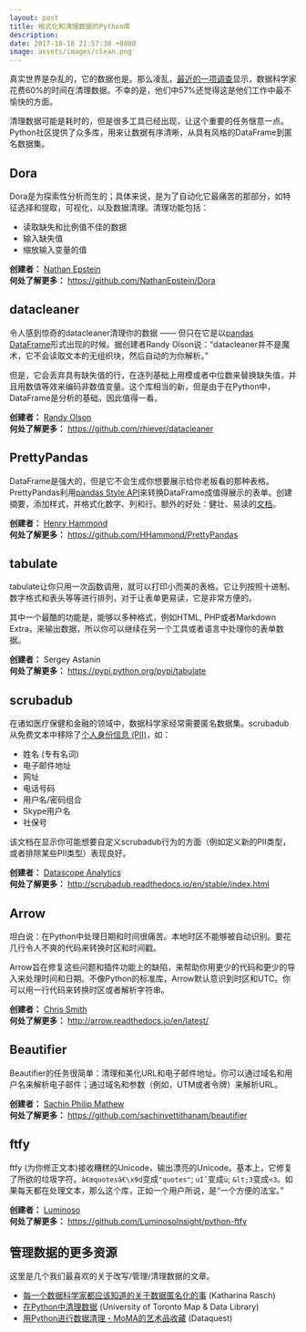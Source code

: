 ```yaml
---
layout: post
title: 格式化和清理数据的Python库
description:
date: 2017-10-18 21:57:30 +0800
image: assets/images/clean.png
---
```



真实世界是杂乱的，它的数据也是。那么凌乱，[最近的一项调查](http://visit.crowdflower.com/data-science-report.html)显示，数据科学家花费60%的时间在清理数据。不幸的是，他们中57%还觉得这是他们工作中最不愉快的方面。

清理数据可能是耗时的，但是很多工具已经出现，让这个重要的任务惬意一点。Python社区提供了众多库，用来让数据有序清晰，从具有风格的DataFrame到匿名数据集。


## Dora

Dora是为探索性分析而生的；具体来说，是为了自动化它最痛苦的那部分，如特征选择和提取，可视化，以及数据清理。清理功能包括：

  * 读取缺失和比例值不佳的数据
  * 输入缺失值
  * 缩放输入变量的值

**创建者：** [Nathan Epstein](https://twitter.com/epstein_n)  
**何处了解更多：** <https://github.com/NathanEpstein/Dora>

## datacleaner

令人感到惊奇的datacleaner清理你的数据 —— 但只在它是以[pandas DataFrame](https://community.modeanalytics.com/python/tutorial/pandas-dataframe/)形式出现的时候。据创建者Randy Olson说：“datacleaner并不是魔术，它不会读取文本的无组织块，然后自动的为你解析。”

但是，它会丢弃具有缺失值的行，在逐列基础上用模或者中位数来替换缺失值，并且用数值等效来编码非数值变量。这个库相当的新，但是由于在Python中，DataFrame是分析的基础，因此值得一看。

**创建者：** [Randy Olson](https://twitter.com/randal_olson)  
**何处了解更多：** <https://github.com/rhiever/datacleaner>

## PrettyPandas

DataFrame是强大的，但是它不会生成你想要展示给你老板看的那种表格。PrettyPandas利用[pandas Style API](http://pandas.pydata.org/pandas-docs/stable/style.html)来转换DataFrame成值得展示的表单。创建摘要，添加样式，并格式化数字、列和行。额外的好处：健壮、易读的[文档](http://prettypandas.readthedocs.io/en/latest/)。

**创建者：** [Henry Hammond](https://twitter.com/henryhammond92)  
**何处了解更多：** <https://github.com/HHammond/PrettyPandas>

## tabulate

tabulate让你只用一次函数调用，就可以打印小而美的表格。它让列按照十进制、数字格式和表头等等进行排列，对于让表单更易读，它是非常方便的。

其中一个最酷的功能是，能够以多种格式，例如HTML, PHP或者Markdown Extra，来输出数据，所以你可以继续在另一个工具或者语言中处理你的表单数据。

**创建者：** Sergey Astanin  
**何处了解更多：** <https://pypi.python.org/pypi/tabulate>

## scrubadub

在诸如医疗保健和金融的领域中，数据科学家经常需要匿名数据集。scrubadub从免费文本中移除了[个人身份信息 (PII)](https://en.wikipedia.org/wiki/Personally_identifiable_information)，如：

  * 姓名 (专有名词)
  * 电子邮件地址
  * 网址
  * 电话号码
  * 用户名/密码组合
  * Skype用户名
  * 社保号

该文档在显示你可能想要自定义scrubadub行为的方面（例如定义新的PII类型，或者排除某些PII类型）表现良好。

**创建者：** [Datascope Analytics](http://datascopeanalytics.com/)  
**何处了解更多：** <http://scrubadub.readthedocs.io/en/stable/index.html>

## Arrow

坦白说：在Python中处理日期和时间很痛苦。本地时区不能够被自动识别。要花几行令人不爽的代码来转换时区和时间戳。

Arrow旨在修复这些问题和插件功能上的缺陷，来帮助你用更少的代码和更少的导入来处理时间和日期。不像Python的标准库，Arrow默认意识到时区和UTC。你可以用一行代码来转换时区或者解析字符串。

**创建者：** [Chris Smith](https://twitter.com/crsmithdev)  
**何处了解更多：** <http://arrow.readthedocs.io/en/latest/>

## Beautifier

Beautifier的任务很简单：清理和美化URL和电子邮件地址。你可以通过域名和用户名来解析电子邮件；通过域名和参数（例如，UTM或者令牌）来解析URL。

**创建者：** [Sachin Philip Mathew](https://twitter.com/sachin_philip)  
**何处了解更多：** <https://github.com/sachinvettithanam/beautifier>

## ftfy

ftfy (为你修正文本)接收糟糕的Unicode，输出漂亮的Unicode。基本上，它修复了所欲的垃圾字符。`â€œquotesâ€\x9d`变成`"quotes"`; `uÌˆ`变成`ü`; `&lt;3`变成`<3`。如果每天都在处理文本，那么这个库，正如一个用户所说，是“一个方便的法宝。”

**创建者：** [Luminoso](http://www.luminoso.com/)  
**何处了解更多：** <https://github.com/LuminosoInsight/python-ftfy>

## 管理数据的更多资源

这里是几个我们最喜欢的关于改写/管理/清理数据的文章。

  * [每一个数据科学家都应该知道的关于数据匿名化的事](https://github.com/krasch/presentations/blob/master/pydata_Berlin_2016.pdf) (Katharina Rasch)
  * [在Python中清理数据](https://data.library.utoronto.ca/cleaning-data-python) (University of Toronto Map & Data Library)
  * [用Python进行数据清理 - MoMA的艺术品收藏](https://www.dataquest.io/blog/data-cleaning-with-python/) (Dataquest)
